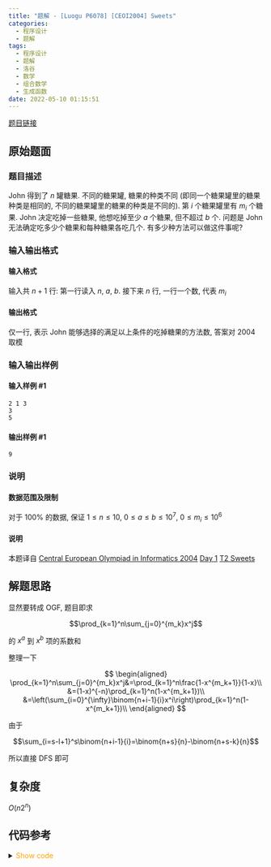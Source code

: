 ```yaml
---
title: "题解 - [Luogu P6078] [CEOI2004] Sweets"
categories:
  - 程序设计
  - 题解
tags:
  - 程序设计
  - 题解
  - 洛谷
  - 数学
  - 组合数学
  - 生成函数
date: 2022-05-10 01:15:51
---
```


[题目链接](https://www.luogu.com.cn/problem/P6078)

<!-- more -->

## 原始题面

### 题目描述

John 得到了 $n$ 罐糖果. 不同的糖果罐, 糖果的种类不同 (即同一个糖果罐里的糖果种类是相同的, 不同的糖果罐里的糖果的种类是不同的). 第 $i$ 个糖果罐里有 $m_{i}$ 个糖果. John 决定吃掉一些糖果, 他想吃掉至少 $a$ 个糖果, 但不超过 $b$ 个. 问题是 John 无法确定吃多少个糖果和每种糖果各吃几个. 有多少种方法可以做这件事呢?

### 输入输出格式

#### 输入格式

输入共 $n+1$ 行: 第一行读入 $n$, $a$, $b$. 接下来 $n$ 行, 一行一个数, 代表 $m_{i}$

#### 输出格式

仅一行, 表示 John 能够选择的满足以上条件的吃掉糖果的方法数, 答案对 $2004$ 取模

### 输入输出样例

#### 输入样例 #1

```input1
2 1 3
3
5
```

#### 输出样例 #1

```output1
9
```

### 说明

#### 数据范围及限制

对于 $100\%$ 的数据, 保证 $1\leq n \leq 10$, $0\leq a \leq b \leq 10^7$, $0 \leq m_{i} \leq 10^6$

#### 说明

本题译自 [Central European Olympiad in Informatics 2004](https://www.oi.edu.pl/old/php/ceoi2004.php?module=show&file=news) [Day 1](https://www.oi.edu.pl/old/php/ceoi2004.php?module=show&file=tasks) [T2 Sweets](https://www.oi.edu.pl/old/ceoi2004/problems/swe.pdf)

## 解题思路

显然要转成 OGF, 题目即求

$$\prod_{k=1}^n\sum_{j=0}^{m_k}x^j$$

的 $x^a$ 到 $x^b$ 项的系数和

整理一下

$$
\begin{aligned}
  \prod_{k=1}^n\sum_{j=0}^{m_k}x^j&=\prod_{k=1}^n\frac{1-x^{m_k+1}}{1-x}\\
  &=(1-x)^{-n}\prod_{k=1}^n(1-x^{m_k+1})\\
  &=\left(\sum_{i=0}^{\infty}\binom{n+i-1}{i}x^i\right)\prod_{k=1}^n(1-x^{m_k+1})\\
\end{aligned}
$$

由于

$$\sum_{i=s-l+1}^s\binom{n+i-1}{i}=\binom{n+s}{n}-\binom{n+s-k}{n}$$

所以直接 DFS 即可

## 复杂度

$O(n2^n)$

## 代码参考

<details>
<summary><font color='orange'>Show code</font></summary>

{% icodeweb cpa title:Luogu_6078 lang:cpp Luogu/6078/0.cpp %}

</details>
